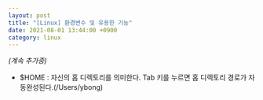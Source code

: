 ```yaml
---
layout: post
title: "[Linux] 환경변수 및 유용한 기능"
date: 2021-08-01 13:44:00 +0900
category: linux
---
```


*(계속 추가중)*

- $HOME : 자신의 홈 디렉토리를 의미한다. Tab 키를 누르면 홈 디렉토리 경로가 자동완성된다.(/Users/ybong)
